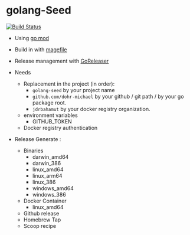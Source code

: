 golang-Seed
===========

[![Build Status](https://travis-ci.org/dohr-michael/golang-seed.svg?branch=master)](https://travis-ci.org/dohr-michael/golang-seed)


- Using [go mod](https://github.com/golang/go/wiki/Modules)
- Build in with [magefile](https://magefile.org/)
- Release management with [GoReleaser](https://goreleaser.com/)

- Needs
    - Replacement in the project (in order):
        - `golang-seed` by your project name
        - `github.com/dohr-michael` by your github / git path / by your go package root.
        - `jdrbahamut` by your docker registry organization.
    - environment variables
        - GITHUB_TOKEN
    - Docker registry authentication
- Release Generate :
    - Binaries
        - darwin_amd64
        - darwin_386
        - linux_amd64
        - linux_arm64
        - linux_386
        - windows_amd64
        - windows_386
    - Docker Container
        - linux_amd64
    - Github release
    - Homebrew Tap
    - Scoop recipe